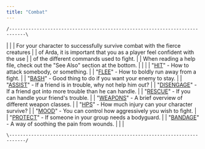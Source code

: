 ```yaml
---
title: "Combat"
---
```


`/----------------------------------------------------------------------------\`

\| \| \| For your character to successfully survive combat with the
fierce creatures \| \| of Arda, it is important that you as a player
feel confident with the use \| \| of the different commands used to
fight. \| \| When reading a help file, check out the "See Also" section
at the bottom. \| \| \| \| "[HIT](Hit "wikilink")" - How to attack
somebody, or something. \| \| "[FLEE](Flee "wikilink")" - How to boldly
run away from a fight. \| \| "[BASH](Bash "wikilink")" - Good thing to
do if you want your enemy to stay. \| \| "[ASSIST](Assist "wikilink")" -
If a friend is in trouble, why not help him out? \| \|
"[DISENGAGE](Disengage "wikilink")" - If a friend got into more trouble
than he can handle. \| \| "[RESCUE](Rescue "wikilink")" - If you can
handle your friend's trouble. \| \| "[WEAPONS](Weapon "wikilink")" - A
brief overview of different weapon classes. \| \|
"[HPS](HPS "wikilink")" - How much injury can your character survive? \|
\| "[MOOD](Mood "wikilink")" - You can control how aggressively you wish
to fight. \| \| "[PROTECT](Protect "wikilink")" - If someone in your
group needs a bodyguard. \| \| "[BANDAGE](Bandage "wikilink")" - A way
of soothing the pain from wounds. \| \| \|

`\----------------------------------------------------------------------------/`